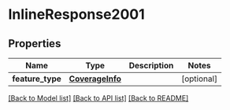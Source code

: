 # InlineResponse2001

## Properties
Name | Type | Description | Notes
------------ | ------------- | ------------- | -------------
**feature_type** | [**CoverageInfo**](CoverageInfo.md) |  | [optional] 

[[Back to Model list]](../README.md#documentation-for-models) [[Back to API list]](../README.md#documentation-for-api-endpoints) [[Back to README]](../README.md)


